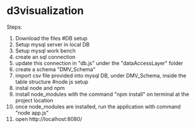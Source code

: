# d3visualization

Steps:
1. Download the files
#DB setup
2. Setup mysql server in local DB
3. Setup mysql work bench
4. create an sql connection
5. update this connection in "db.js" under the "dataAccessLayer" folder 
6. create a schema "DMV_Schema"
7. import csv file provided into mysql DB, under DMV_Schema, inside the table structure
#node js setup
8. instal node and npm
9. install node_modules with the command "npm install" on terminal at the project location
10. once node_modules are installed, run the application with command "node app.js"
11. open http://localhost:8080/


